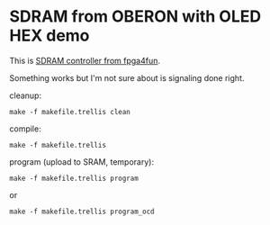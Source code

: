 # SDRAM from OBERON with OLED HEX demo

This is
[SDRAM controller from fpga4fun](https://www.fpga4fun.com/SDRAM2.html).

Something works but I'm not sure about
is signaling done right.

cleanup:

    make -f makefile.trellis clean

compile:

    make -f makefile.trellis

program (upload to SRAM, temporary):

    make -f makefile.trellis program

or

    make -f makefile.trellis program_ocd


